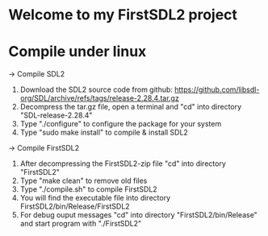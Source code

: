 Welcome to my FirstSDL2 project
===============================

Compile under linux
===================
-> Compile SDL2
1) Download the SDL2 source code from github:  https://github.com/libsdl-org/SDL/archive/refs/tags/release-2.28.4.tar.gz
2) Decompress the tar.gz file, open a terminal and "cd" into directory "SDL-release-2.28.4"
3) Type "./configure" to configure the package for your system
4) Type "sudo make install" to compile & install SDL2

-> Compile FirstSDL2
1) After decompressing the FirstSDL2-zip file "cd" into directory "FirstSDL2"
2) Type "make clean" to remove old files
3) Type "./compile.sh" to compile FirstSDL2
4) You will find the executable file into directory FirstSDL2/bin/Release/FirstSDL2
5) For debug ouput messages "cd" into directory "FirstSDL2/bin/Release" and start program with "./FirstSDL2"
